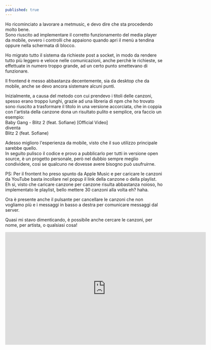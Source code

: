 ```yaml
---
published: true
---
```

Ho ricominciato a lavorare a metmusic, e devo dire che sta procedendo molto bene.  
Sono riuscito ad implementare il corretto funzionamento del media player da mobile, ovvero i controlli che appaiono quando apri il menù a tendina oppure nella schermata di blocco.  

Ho migrato tutto il sistema da richieste post a socket, in modo da rendere tutto più leggero e veloce nelle comunicazioni, anche perchè le richieste, se effettuate in numero troppo grande, ad un certo punto smettevano di funzionare.  

Il frontend è messo abbastanza decentemente, sia da desktop che da mobile, anche se devo ancora sistemare alcuni punti.  

Inizialmente, a causa del metodo con cui prendevo i titoli delle canzoni, spesso erano troppo lunghi, grazie ad una libreria di npm che ho trovato sono riuscito a trasformare il titolo in una versione accorciata, che in coppia con l'artista della canzone dona un risultato pulito e semplice, ora faccio un esempio:  
Baby Gang - Blitz 2 (feat. Sofiane) [Official Video]  
diventa  
Blitz 2 (feat. Sofiane)

Adesso miglioro l'esperienza da mobile, visto che il suo utilizzo principale sarebbe quello.  
In seguito pulisco il codice e provo a pubblicarlo per tutti in versione open source, è un progetto personale, però nel dubbio sempre meglio condividere, così se qualcuno ne dovesse avere bisogno può usufruirne.  

PS: Per il frontent ho preso spunto da Apple Music e per caricare le canzoni da YouTube basta incollare nel popup il link della canzone o della playlist.  
Eh si, visto che caricare canzone per canzone risulta abbastanza noioso, ho implementato le playlist, bello mettere 30 canzoni alla volta eh? haha.  

Ora è presente anche il pulsante per cancellare le canzoni che non vogliamo più e i messaggi in basso a destra per comunicare messaggi dal server.

Quasi mi stavo dimenticando, è possibile anche cercare le canzoni, per nome, per artista, o qualsiasi cosa!

<div class="embed-container">
  <iframe
      src="https://streamable.com/s/6jjv9p"
      height="360"
      width="640"
      frameborder="0"
      scrolling="no"
      allowfullscreen="true">
  </iframe>
</div>
